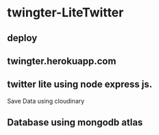 # twingter-LiteTwitter

## deploy
## twingter.herokuapp.com
twitter lite using node express js.
-----------------------

Save Data using cloudinary

Database using mongodb atlas
-----------------------
